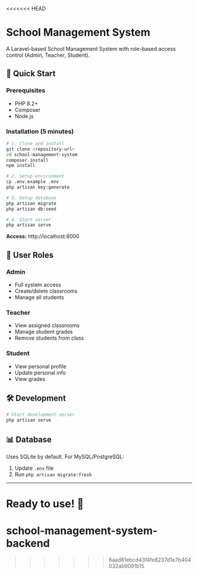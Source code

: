 <<<<<<< HEAD
# School Management System

A Laravel-based School Management System with role-based access control (Admin, Teacher, Student).

## 🚀 Quick Start

### Prerequisites
- PHP 8.2+
- Composer
- Node.js

### Installation (5 minutes)

```bash
# 1. Clone and install
git clone <repository-url>
cd school-management-system
composer install
npm install

# 2. Setup environment
cp .env.example .env
php artisan key:generate

# 3. Setup database
php artisan migrate
php artisan db:seed

# 4. Start server
php artisan serve
```

**Access:** http://localhost:8000

## 🔐 User Roles

### Admin
- Full system access
- Create/delete classrooms
- Manage all students

### Teacher
- View assigned classrooms
- Manage student grades
- Remove students from class

### Student
- View personal profile
- Update personal info
- View grades

## 🛠️ Development

```bash
# Start development server
php artisan serve
```

## 📊 Database

Uses SQLite by default. For MySQL/PostgreSQL:
1. Update `.env` file
2. Run `php artisan migrate:fresh`

---

**Ready to use! 🎉**
=======
# school-management-system-backend
>>>>>>> 8aad81ebcd43f4fe8237d1e7b404032ab9091b15
